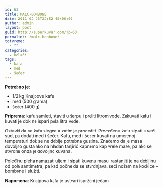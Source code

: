 ```yaml
---
id: 63
title: MALC-BOMBONE
date: 2011-02-23T22:52:48+00:00
author: admin
layout: post
guid: http://superkuvar.com/?p=63
permalink: /malc-bonbone/
totvreme:
  - ""
categories:
  - kolači
tags:
  - kafa
  - med
  - šećer
---
```

**Potrebno je**:

  * 1/2 kg Knajpove kafe
  * med (500 grama)
  * šećer (400 g)

**Priprema**: kafu samleti, staviti u šerpu i preliti litrom vode. Zakuvati kafu i kuvati je dok ne ispari pola litra vode.

Ostaviti da se kafa slegne a zatim je procediti. Proceđenu kafu sipati u veći sud, pa dodati med i šećer. Kafu, med i šećer kuvati na umerenoj temperaturi dok se ne dobije potrebna gustina. Znaćemo da je masa dovoljno gusta ako na hladan tanjirić kapnemo kap vrele mase, pa ako se stvrdne onda je dovoljno kuvana.

Poleđinu pleha namazati uljem i sipati kuvanu masu, rastanjiti je na debljinu od pola santimetra, pa kad počne da se stvrdnjava, seći nožem na kockice &#8211; bombone i služiti.

**Napomena**:   Knajpova kafa je ustvari isprženi ječam.

&nbsp;